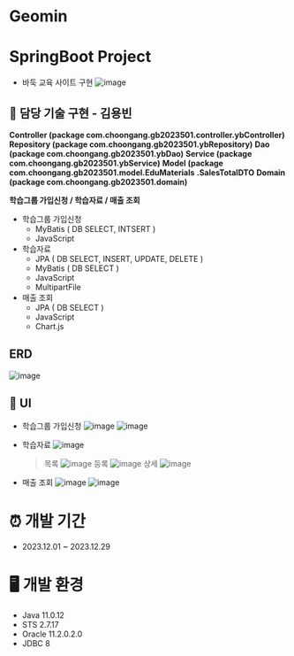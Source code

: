 # Geomin

# SpringBoot Project
* 바둑 교육 사이트 구현
![image](https://github.com/kimyongbinn/Geomin/assets/42797251/c209b00b-87d0-491d-8844-c2660f887033)
## 📌 담당 기술 구현 - 김용빈
**Controller (package com.choongang.gb2023501.controller.ybController)**
**Repository (package com.choongang.gb2023501.ybRepository)**
**Dao (package com.choongang.gb2023501.ybDao)**
**Service (package com.choongang.gb2023501.ybService)**
**Model (package com.choongang.gb2023501.model.EduMaterials**
                                            **.SalesTotalDTO**
**Domain (package com.choongang.gb2023501.domain)**

**학습그룹 가입신청 / 학습자료 / 매출 조회**
- 학습그룹 가입신청
  - MyBatis ( DB SELECT, INTSERT )
  - JavaScript 
- 학습자료
  - JPA ( DB SELECT, INSERT, UPDATE, DELETE )
  - MyBatis ( DB SELECT )
  - JavaScript
  - MultipartFile
- 매출 조회
  - JPA ( DB SELECT )
  - JavaScript
  - Chart.js
  
## ERD
![image](https://github.com/kimyongbinn/Geomin/assets/42797251/cba72c5a-ab23-476c-86f4-a4b19b673199)


## 📰 UI
* 학습그룹 가입신청
![image](https://github.com/kimyongbinn/Geomin/assets/42797251/cd634e34-284d-44dc-9255-e3e056eb052f)
![image](https://github.com/kimyongbinn/Geomin/assets/42797251/1825172e-d846-43e5-93f4-0a5e65494479)

* 학습자료
  ![image](https://github.com/kimyongbinn/Geomin/assets/42797251/291d0c25-c113-4ad5-86ef-50b97a831917)
  > 목록
  ![image](https://github.com/kimyongbinn/Geomin/assets/42797251/e1667c6f-a365-490b-b3ed-93c03949d9ce)
  > 등록
  ![image](https://github.com/kimyongbinn/Geomin/assets/42797251/39aed6ca-9ca0-4b2d-bd78-1d6d56413185)
  > 상세
  ![image](https://github.com/kimyongbinn/Geomin/assets/42797251/30292c76-2851-4010-8323-1156729d6397)

* 매출 조회
  ![image](https://github.com/kimyongbinn/Geomin/assets/42797251/a283eb88-b148-4614-8d89-97dea2ce3470)
  ![image](https://github.com/kimyongbinn/Geomin/assets/42797251/11adc2a4-19d5-4616-9d95-06a4d6d9387a)



# ⏰ 개발 기간
- 2023.12.01 ~ 2023.12.29


# 🖥️ 개발 환경
- Java 11.0.12
- STS 2.7.17
- Oracle 11.2.0.2.0
- JDBC 8

